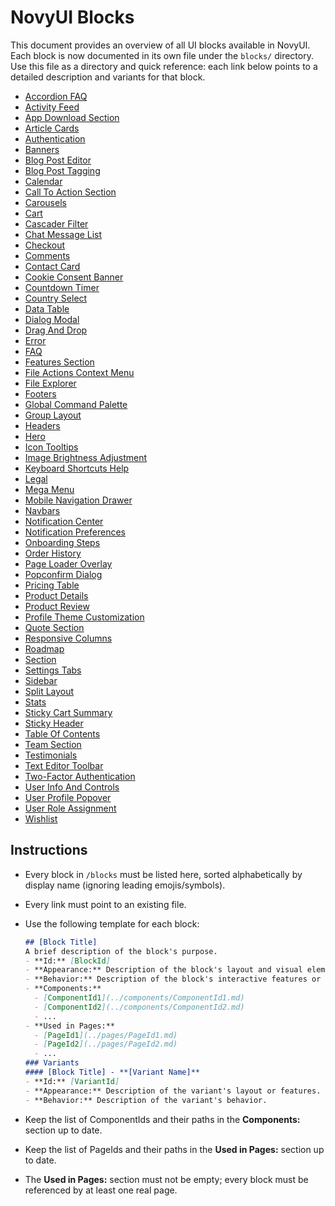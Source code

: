 # NovyUI Blocks

This document provides an overview of all UI blocks available in NovyUI. Each block is now documented in its own file under the `blocks/` directory. Use this file as a directory and quick reference: each link below points to a detailed description and variants for that block.

- [Accordion FAQ](blocks/AccordionFAQ.md)
- [Activity Feed](blocks/ActivityFeed.md)
- [App Download Section](blocks/AppDownloadSection.md)
- [Article Cards](blocks/ArticleCards.md)
- [Authentication](blocks/Authentication.md)
- [Banners](blocks/Banners.md)
- [Blog Post Editor](blocks/BlogPostEditor.md)
- [Blog Post Tagging](blocks/BlogPostTagging.md)
- [Calendar](blocks/Calendar.md)
- [Call To Action Section](blocks/CallToActionSection.md)
- [Carousels](blocks/Carousels.md)
- [Cart](blocks/Cart.md)
- [Cascader Filter](blocks/CascaderFilter.md)
- [Chat Message List](blocks/ChatMessageList.md)
- [Checkout](blocks/Checkout.md)
- [Comments](blocks/Comments.md)
- [Contact Card](blocks/ContactCard.md)
- [Cookie Consent Banner](blocks/CookieConsentBanner.md)
- [Countdown Timer](blocks/CountdownTimer.md)
- [Country Select](blocks/CountrySelect.md)
- [Data Table](blocks/DataTable.md)
- [Dialog Modal](blocks/DialogModal.md)
- [Drag And Drop](blocks/DragAndDrop.md)
- [Error](blocks/Error.md)
- [FAQ](blocks/FAQ.md)
- [Features Section](blocks/FeaturesSection.md)
- [File Actions Context Menu](blocks/FileActionsContextMenu.md)
- [File Explorer](blocks/FileExplorer.md)
- [Footers](blocks/Footers.md)
- [Global Command Palette](blocks/GlobalCommandPalette.md)
- [Group Layout](blocks/GroupLayout.md)
- [Headers](blocks/Headers.md)
- [Hero](blocks/Hero.md)
- [Icon Tooltips](blocks/IconTooltips.md)
- [Image Brightness Adjustment](blocks/ImageBrightnessAdjustment.md)
- [Keyboard Shortcuts Help](blocks/KeyboardShortcutsHelp.md)
- [Legal](blocks/Legal.md)
- [Mega Menu](blocks/MegaMenu.md)
- [Mobile Navigation Drawer](blocks/MobileNavigationDrawer.md)
- [Navbars](blocks/Navbars.md)
- [Notification Center](blocks/NotificationCenter.md)
- [Notification Preferences](blocks/NotificationPreferences.md)
- [Onboarding Steps](blocks/OnboardingSteps.md)
- [Order History](blocks/OrderHistory.md)
- [Page Loader Overlay](blocks/PageLoaderOverlay.md)
- [Popconfirm Dialog](blocks/PopconfirmDialog.md)
- [Pricing Table](blocks/PricingTable.md)
- [Product Details](blocks/ProductDetails.md)
- [Product Review](blocks/ProductReview.md)
- [Profile Theme Customization](blocks/ProfileThemeCustomization.md)
- [Quote Section](blocks/QuoteSection.md)
- [Responsive Columns](blocks/ResponsiveColumns.md)
- [Roadmap](blocks/Roadmap.md)
- [Section](blocks/Section.md)
- [Settings Tabs](blocks/SettingsTabs.md)
- [Sidebar](blocks/Sidebar.md)
- [Split Layout](blocks/SplitLayout.md)
- [Stats](blocks/Stats.md)
- [Sticky Cart Summary](blocks/StickyCartSummary.md)
- [Sticky Header](blocks/StickyHeader.md)
- [Table Of Contents](blocks/TableOfContents.md)
- [Team Section](blocks/TeamSection.md)
- [Testimonials](blocks/Testimonials.md)
- [Text Editor Toolbar](blocks/TextEditorToolbar.md)
- [Two-Factor Authentication](blocks/TwoFactorAuthentication.md)
- [User Info And Controls](blocks/UserInfoAndControls.md)
- [User Profile Popover](blocks/UserProfilePopover.md)
- [User Role Assignment](blocks/UserRoleAssignment.md)
- [Wishlist](blocks/Wishlist.md)

## Instructions

- Every block in `/blocks` must be listed here, sorted alphabetically by display name (ignoring leading emojis/symbols).
- Every link must point to an existing file.

- Use the following template for each block:
  ```md
  ## [Block Title]
  A brief description of the block's purpose.
  - **Id:** [BlockId]
  - **Appearance:** Description of the block's layout and visual elements.
  - **Behavior:** Description of the block's interactive features or logic.
  - **Components:**
    - [ComponentId1](../components/ComponentId1.md)
    - [ComponentId2](../components/ComponentId2.md)
    - ...
  - **Used in Pages:**
    - [PageId1](../pages/PageId1.md)
    - [PageId2](../pages/PageId2.md)
    - ...
  ### Variants
  #### [Block Title] - **[Variant Name]**
  - **Id:** [VariantId]
  - **Appearance:** Description of the variant's layout or features.
  - **Behavior:** Description of the variant's behavior.
  ```

- Keep the list of ComponentIds and their paths in the **Components:** section up to date.
- Keep the list of PageIds and their paths in the **Used in Pages:** section up to date.
- The **Used in Pages:** section must not be empty; every block must be referenced by at least one real page.
